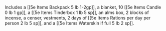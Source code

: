 Includes a [[5e Items Backpack 5 lb 1-2gp]],
a blanket, 
10 [[5e Items Candle 0 lb 1 gp]],
a [[5e Items Tinderbox 1 lb 5 sp]], 
an alms box, 
2 blocks of incense, 
a censer, 
vestments, 
2 days of [[5e Items Rations per day per person 2 lb 5 sp]], 
and a [[5e Items Waterskin if full 5 lb 2 sp]].